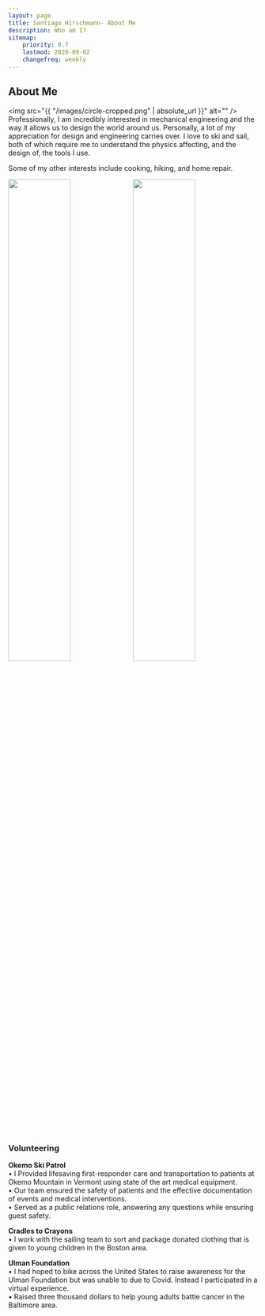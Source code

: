 ```yaml
---
layout: page
title: Santiago Hirschmann- About Me
description: Who am I?
sitemap:
    priority: 0.7
    lastmod: 2020-09-02
    changefreq: weekly
---
```

## About Me

<span class="image left"><img src="{{ "/images/circle-cropped.png" | absolute_url }}" alt="" /></span>
<br>
Professionally, I am incredibly interested in mechanical engineering and the way it allows us to design the world around us. Personally, a lot of my appreciation for design and engineering carries over. I love to ski and sail, both of which require me to understand the physics affecting, and the design of, the tools I use.

Some of my other interests include cooking, hiking, and home repair.
<p style = "text-align:left;">
 <img src="{{ "/images/cookware.jpeg" | absolute_url }}" width="50%"  style= "float:left" />
 <!-- <img src="{{ "/images/tahoe2.jpeg" | absolute_url }}" width="50%" style= "float:left"/> -->
 <img src="{{ "/images/NBYC.jpg" | absolute_url }}" width="50%" style= "float:left"/>
 </p>

<!--
  <p style="text-align: left" > <i> Me washing my cookware during a recent backpacking trip on the Tahoe Rim Trail </i> </p>
<p style="text-align: right" > <i> Awards night with my students at the local sailing school </i> </p> -->

### Volunteering
<div class="box">
  <p>
  <b> Okemo Ski Patrol </b>
<br>  • I Provided lifesaving first-responder care and transportation to patients at Okemo Mountain in Vermont using state of the art medical equipment. <br>   •  Our team ensured the safety of patients and the effective documentation of events and medical interventions.
  <br> • Served as a public relations role, answering any questions while ensuring guest safety.

  </p>

  <p>
  <b> Cradles to Crayons </b>
<br>  • I work with the sailing team to sort and package donated clothing that is given to young children in the Boston area.
  </p>

  <p>
  <b> Ulman Foundation</b>
<br>  • I had hoped to bike across the United States to raise awareness for the Ulman Foundation but was unable to due to Covid. Instead I participated in a virtual experience.
<br>  • Raised three thousand dollars to help young adults battle cancer in the Baltimore area.
  </p>

</div>

